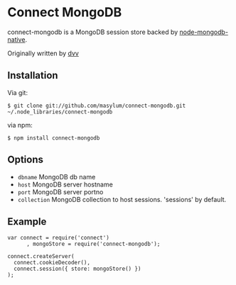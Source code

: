 # Connect MongoDB

connect-mongodb is a MongoDB session store backed by [node-mongodb-native](http://github.com/christkv/node-mongodb-native).

Originally written by [dvv](http://github.com/dvv)

## Installation

Via git:

    $ git clone git://github.com/masylum/connect-mongodb.git ~/.node_libraries/connect-mongodb

via npm:

    $ npm install connect-mongodb

## Options

  * `dbname` MongoDB db name
  * `host` MongoDB server hostname
  * `port` MongoDB server portno
  * `collection` MongoDB collection to host sessions. 'sessions' by default.

## Example

    var connect = require('connect')
          , mongoStore = require('connect-mongodb');

    connect.createServer(
      connect.cookieDecoder(),
      connect.session({ store: mongoStore() })
    );
